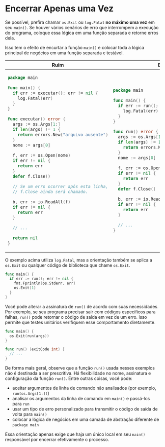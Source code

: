 # Encerrar Apenas uma Vez

Se possível, prefira chamar `os.Exit` ou `log.Fatal` **no máximo uma vez** em seu
`main()`. Se houver vários cenários de erro que interrompem a execução do programa,
coloque essa lógica em uma função separada e retorne erros dela.

Isso tem o efeito de encurtar a função `main()` e colocar toda a lógica principal
de negócios em uma função separada e testável.

<table>
<thead><tr><th>Ruim</th><th>Bom</th></tr></thead>
<tbody>
<tr><td>

```go
package main

func main() {
  if err := executar(); err != nil {
    log.Fatal(err)
  }
}

func executar() error {
  args := os.Args[1:]
  if len(args) != 1 {
    return errors.New("arquivo ausente")
  }
  nome := args[0]

  f, err := os.Open(nome)
  if err != nil {
    return err
  }
  defer f.Close()

  // Se um erro ocorrer após esta linha,
  // f.Close ainda será chamado.

  b, err := io.ReadAll(f)
  if err != nil {
    return err
  }

  // ...

  return nil
}
```

</td><td>

```go
package main

func main() {
  if err := run(); err != nil {
    log.Fatal(err)
  }
}

func run() error {
  args := os.Args[1:]
  if len(args) != 1 {
    return errors.New("arquivo ausente")
  }
  nome := args[0]

  f, err := os.Open(nome)
  if err != nil {
    return err
  }
  defer f.Close()

  b, err := io.ReadAll(f)
  if err != nil {
    return err
  }

  // ...
}
```

</td></tr>
</tbody></table>

O exemplo acima utiliza `log.Fatal`, mas a orientação também se aplica a
`os.Exit` ou qualquer código de biblioteca que chame `os.Exit`.

```go
func main() {
  if err := run(); err != nil {
    fmt.Fprintln(os.Stderr, err)
    os.Exit(1)
  }
}
```

Você pode alterar a assinatura de `run()` de acordo com suas necessidades.
Por exemplo, se seu programa precisar sair com códigos específicos para falhas,
`run()` pode retornar o código de saída em vez de um erro.
Isso permite que testes unitários verifiquem esse comportamento diretamente.

```go
func main() {
  os.Exit(run(args))
}

func run() (exitCode int) {
  // ...
}
```

De forma mais geral, observe que a função `run()` usada nesses exemplos
não é destinada a ser prescritiva.
Há flexibilidade no nome, assinatura e configuração da função `run()`.
Entre outras coisas, você pode:

- aceitar argumentos de linha de comando não analisados (por exemplo, `run(os.Args[1:])`)
- analisar os argumentos da linha de comando em `main()` e passá-los para `run`
- usar um tipo de erro personalizado para transmitir o código de saída de volta para `main()`
- colocar a lógica de negócios em uma camada de abstração diferente de `package main`

Essa orientação apenas exige que haja um único local em seu `main()`
responsável por encerrar efetivamente o processo.
